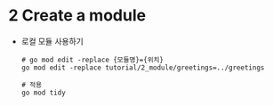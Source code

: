 # 2 Create a module

- 로컬 모듈 사용하기
    ```
    # go mod edit -replace {모듈명}={위치}
    go mod edit -replace tutorial/2_module/greetings=../greetings

    # 적용
    go mod tidy
    ```
